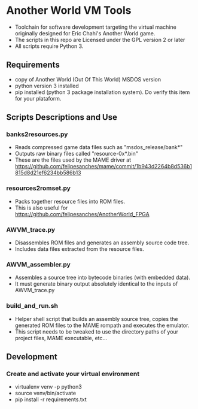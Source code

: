 # Another World VM Tools

- Toolchain for software development targeting the virtual machine originally designed for Eric Chahi's Another World game.
- The scripts in this repo are Licensed under the GPL version 2 or later
- All scripts require Python 3.

## Requirements

- copy of Another World (Out Of This World) MSDOS version
- python version 3 installed
- pip installed (python 3 package installation system). Do verify this item for your plataform.

## Scripts Descriptions and Use

### banks2resources.py
- Reads compressed game data files such as "msdos_release/bank*"
- Outputs raw binary files called "resource-0x*.bin"
- These are the files used by the MAME driver at https://github.com/felipesanches/mame/commit/1b943d2264b8d536b1815d8d21ef6234bb586b13

### resources2romset.py
- Packs together resource files into ROM files.
- This is also useful for https://github.com/felipesanches/AnotherWorld_FPGA

### AWVM_trace.py
- Disassembles ROM files and generates an assembly source code tree.
- Includes data files extracted from the resource files.

### AWVM_assembler.py
- Assembles a source tree into bytecode binaries (with embedded data).
- It must generate binary output absolutely identical to the inputs of AWVM_trace.py

### build_and_run.sh
- Helper shell script that builds an assembly source tree, copies the generated ROM files to the MAME rompath and executes the emulator.
- This script needs to be tweaked to use the directory paths of your project files, MAME executable, etc...

## Development

### Create and activate your virtual environment
- virtualenv venv -p python3
- source venv/bin/activate
- pip install -r requirements.txt
